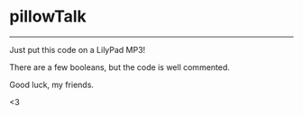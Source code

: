 pillowTalk
===

---

Just put this code on a LilyPad MP3! 

There are a few booleans, but the code is well commented.

 Good luck, my friends.

<3

